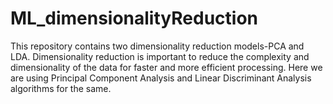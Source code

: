 # ML_dimensionalityReduction
This repository contains two dimensionality reduction models-PCA and LDA.
Dimensionality reduction is important to reduce the complexity and dimensionality of the data for faster and more efficient processing.
Here we are using Principal Component Analysis and Linear Discriminant Analysis algorithms for the same.
